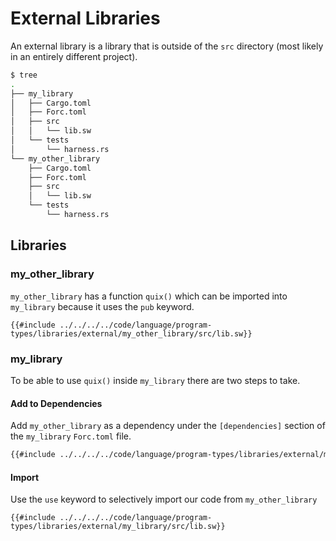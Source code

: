 # External Libraries

An external library is a library that is outside of the `src` directory (most likely in an entirely different project).

```bash
$ tree
.
├── my_library
│   ├── Cargo.toml
│   ├── Forc.toml
│   ├── src
│   │   └── lib.sw
│   └── tests
│       └── harness.rs
└── my_other_library
    ├── Cargo.toml
    ├── Forc.toml
    ├── src
    │   └── lib.sw
    └── tests
        └── harness.rs
```

## Libraries

### my_other_library

`my_other_library` has a function `quix()` which can be imported into `my_library` because it uses the `pub` keyword.

```sway
{{#include ../../../../code/language/program-types/libraries/external/my_other_library/src/lib.sw}}
```

### my_library

To be able to use `quix()` inside `my_library` there are two steps to take.

#### Add to Dependencies

Add `my_other_library` as a dependency under the `[dependencies]` section of the `my_library` `Forc.toml` file.

```bash
{{#include ../../../../code/language/program-types/libraries/external/my_library/Forc.toml}}
```

#### Import

Use the `use` keyword to selectively import our code from `my_other_library`

```sway
{{#include ../../../../code/language/program-types/libraries/external/my_library/src/lib.sw}}
```
